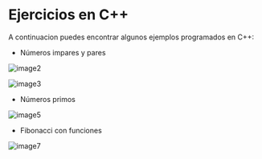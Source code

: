 # Ejercicios en C++
A continuacion puedes encontrar algunos ejemplos programados en C++: 
- Números impares y pares

![image2](https://user-images.githubusercontent.com/67843396/222318408-47eb39b8-c8a8-4a4b-b3bc-96c32ec457c9.png)

![image3](https://user-images.githubusercontent.com/67843396/222318417-b0cac101-e942-463c-8f5e-90dc048065e5.png)
- Números primos 

![image5](https://user-images.githubusercontent.com/67843396/222318429-e2089a04-decb-45d5-b074-e8d0163ad318.png)

- Fibonacci con funciones

![image7](https://user-images.githubusercontent.com/67843396/222318444-10f85305-4078-4530-8294-6e00b39a8868.png)
